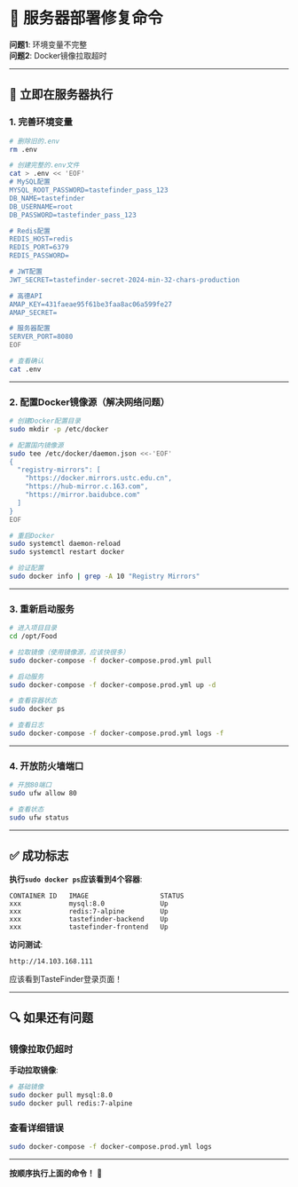 # 🔧 服务器部署修复命令

**问题1**: 环境变量不完整  
**问题2**: Docker镜像拉取超时

---

## 🎯 立即在服务器执行

### 1. 完善环境变量

```bash
# 删除旧的.env
rm .env

# 创建完整的.env文件
cat > .env << 'EOF'
# MySQL配置
MYSQL_ROOT_PASSWORD=tastefinder_pass_123
DB_NAME=tastefinder
DB_USERNAME=root
DB_PASSWORD=tastefinder_pass_123

# Redis配置
REDIS_HOST=redis
REDIS_PORT=6379
REDIS_PASSWORD=

# JWT配置
JWT_SECRET=tastefinder-secret-2024-min-32-chars-production

# 高德API
AMAP_KEY=431faeae95f61be3faa8ac06a599fe27
AMAP_SECRET=

# 服务器配置
SERVER_PORT=8080
EOF

# 查看确认
cat .env
```

---

### 2. 配置Docker镜像源（解决网络问题）

```bash
# 创建Docker配置目录
sudo mkdir -p /etc/docker

# 配置国内镜像源
sudo tee /etc/docker/daemon.json <<-'EOF'
{
  "registry-mirrors": [
    "https://docker.mirrors.ustc.edu.cn",
    "https://hub-mirror.c.163.com",
    "https://mirror.baidubce.com"
  ]
}
EOF

# 重启Docker
sudo systemctl daemon-reload
sudo systemctl restart docker

# 验证配置
sudo docker info | grep -A 10 "Registry Mirrors"
```

---

### 3. 重新启动服务

```bash
# 进入项目目录
cd /opt/Food

# 拉取镜像（使用镜像源，应该快很多）
sudo docker-compose -f docker-compose.prod.yml pull

# 启动服务
sudo docker-compose -f docker-compose.prod.yml up -d

# 查看容器状态
sudo docker ps

# 查看日志
sudo docker-compose -f docker-compose.prod.yml logs -f
```

---

### 4. 开放防火墙端口

```bash
# 开放80端口
sudo ufw allow 80

# 查看状态
sudo ufw status
```

---

## ✅ 成功标志

**执行`sudo docker ps`应该看到4个容器**:
```
CONTAINER ID   IMAGE                  STATUS
xxx            mysql:8.0              Up
xxx            redis:7-alpine         Up
xxx            tastefinder-backend    Up
xxx            tastefinder-frontend   Up
```

**访问测试**:
```
http://14.103.168.111
```

应该看到TasteFinder登录页面！

---

## 🔍 如果还有问题

### 镜像拉取仍超时

**手动拉取镜像**:
```bash
# 基础镜像
sudo docker pull mysql:8.0
sudo docker pull redis:7-alpine
```

### 查看详细错误

```bash
sudo docker-compose -f docker-compose.prod.yml logs
```

---

**按顺序执行上面的命令！** 🚀

